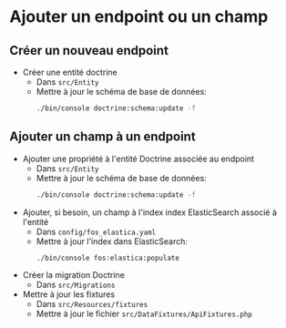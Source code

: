 # Ajouter un endpoint ou un champ

## Créer un nouveau endpoint

  * Créer une entité doctrine
    * Dans `src/Entity`
    * Mettre à jour le schéma de base de données:
      ```bash
      ./bin/console doctrine:schema:update -f
      ```
## Ajouter un champ à un endpoint

  * Ajouter une propriété à l'entité Doctrine associée au endpoint
    * Dans `src/Entity`
    * Mettre à jour le schéma de base de données:
      ```bash
      ./bin/console doctrine:schema:update -f
      ```
  * Ajouter, si besoin, un champ à l'index index ElasticSearch associé à l'entité
    * Dans `config/fos_elastica.yaml`
    * Mettre à jour l'index dans ElasticSearch:
      ```bash
      ./bin/console fos:elastica:populate
      ```
  * Créer la migration Doctrine
    * Dans `src/Migrations`
  * Mettre à jour les fixtures
    * Dans `src/Resources/fixtures`
    * Mettre à jour le fichier `src/DataFixtures/ApiFixtures.php`
